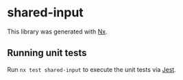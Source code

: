 # shared-input

This library was generated with [Nx](https://nx.dev).

## Running unit tests

Run `nx test shared-input` to execute the unit tests via [Jest](https://jestjs.io).
